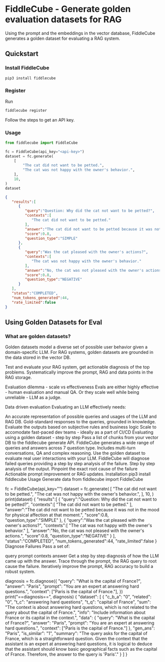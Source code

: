 # FiddleCube - Generate golden evaluation datasets for RAG
Using the prompt and the embeddings in the vector database, FiddleCube generates a golden dataset for evaluating a RAG system.
## Quickstart
### Install FiddleCube
```bash
pip3 install fiddlecube
```
### Register
Run
```bash
fiddlecube register
```
Follow the steps to get an API key.
### Usage
```python
from fiddlecube import FiddleCube

fc = FiddleCube(api_key="<api-key>")
dataset = fc.generate(
    [
        "The cat did not want to be petted.",
        "The cat was not happy with the owner's behavior.",
    ],
    10,
)
dataset
```
```json
{
   "results":[
      {
         "query":"Question: Why did the cat not want to be petted?",
         "contexts":[
            "The cat did not want to be petted."
         ],
         "answer":"The cat did not want to be petted because it was not in the mood for physical affection at that moment.",
         "score":0.8,
         "question_type":"SIMPLE"
      },
      {
         "query":"Was the cat pleased with the owner's actions?",
         "contexts":[
            "The cat was not happy with the owner's behavior."
         ],
         "answer":"No, the cat was not pleased with the owner's actions.",
         "score":0.8,
         "question_type":"NEGATIVE"
      }
   ],
   "status":"COMPLETED",
   "num_tokens_generated":44,
   "rate_limited":false
}
```
## Using Golden Datasets for Eval
### What are golden datasets?
Golden datasets model a diverse set of possible user behavior given a domain-specific LLM.
For RAG systems, golden datasets are grounded in the data stored in the vector DB.


Test and evaluate your RAG system, get actionable diagnosis of the top problems. Systematically improve the prompt, RAG and data points in the RAG storage.

Evaluation dilemma - scale vs effectiveness
Evals are either highly effective - human evaluation and manual QA. Or they scale well while being unreliable - LLM as a judge.

Data driven evaluation
Evaluating an LLM effectively needs:

An accurate representation of possible queries and usages of the LLM and RAG DB.
Gold-standard responses to the queries, grounded in knowledge.
Evaluate the outputs based on subjective rules and business logic
Scale to accomodate fast-paced dev teams - ideally as a part of CI/CD
Evaluating using a golden dataset - step by step
Pass a list of chunks from your vector DB to the fiddlecube generate API.
FiddleCube generates a wide range of queries and answers across 7 question type. Includes multi-turn conversations, QA and complex reasoning.
Use the golden dataset to evaluate real user interactions with your LLM.
FiddleCube will diagnose failed queries providing a step by step analysis of the failure.
Step by step analysis of the output.
Pinpoint the exact root cause of the failure
Actionable prompt improvement or RAG updates.
Installation
pip3 install fiddlecube
Usage
Generate data
from fiddlecube import FiddleCube

fc = FiddleCube(api_key="<api-key>")
dataset = fc.generate(
    [
        "The cat did not want to be petted.",
        "The cat was not happy with the owner's behavior.",
    ],
    10,
)
print(dataset)
{
   "results":[
      {
         "query":"Question: Why did the cat not want to be petted?",
         "contexts":[
            "The cat did not want to be petted."
         ],
         "answer":"The cat did not want to be petted because it was not in the mood for physical affection at that moment.",
         "score":0.8,
         "question_type":"SIMPLE"
      },
      {
         "query":"Was the cat pleased with the owner's actions?",
         "contexts":[
            "The cat was not happy with the owner's behavior."
         ],
         "answer":"No, the cat was not pleased with the owner's actions.",
         "score":0.8,
         "question_type":"NEGATIVE"
      }
   ],
   "status":"COMPLETED",
   "num_tokens_generated":44,
   "rate_limited":false
}
Diagnose Failures
Pass a set of:

query
prompt
contexts
answer
Get a step by step diagnosis of how the LLM came up with the answer. Trace through the prompt, the RAG query to root cause the failure. Iteratively improve the prompt, RAG accuracy to build a robust system.

diagnosis = fc.diagnose({
        "query": "What is the capital of France?",
        "answer": "Paris",
        "prompt": "You are an expert at answering hard questions.",
        "context": ["Paris is the capital of France."],
    })
print("==diagnosis==", diagnosis)
{
  "dataset": [
    {
      "c_b_a": "0",
      "related": "0",
      "t_c": "answering hard questions",
      "t_q": "capital of France",
      "sum": "The context is about answering hard questions, which is not related to the query about the capital of France.",
      "info": "Include information about France or its capital in the context.",
      "data": {
        "query": "What is the capital of France?",
        "answer": "Paris",
        "prompt": "You are an expert at answering hard questions.",
        "context": ["Paris is the capital of France."]
      },
      "gen_ans": "Paris",
      "is_similar": "1",
      "summary": "The query asks for the capital of France, which is a straightforward question. Given the context that the assistant is an expert at answering hard questions, it is logical to deduce that the assistant should know basic geographical facts such as the capital of France. Therefore, the answer to the query is 'Paris'."
    }
  ]
}
